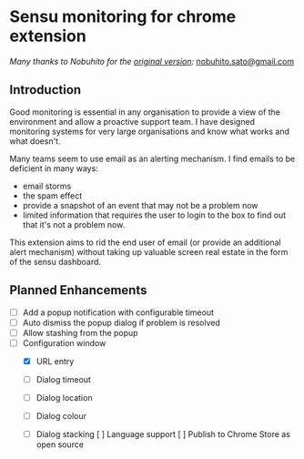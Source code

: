 # Sensu monitoring for chrome extension

_Many thanks to Nobuhito for the [original version](https://github.com/nobuhito/Tessen):_ nobuhito.sato@gmail.com

## Introduction

Good monitoring is essential in any organisation to provide a view of
the environment and allow a proactive support team.  I have designed
monitoring systems for very large organisations and know what works
and what doesn't.

Many teams seem to use email as an alerting mechanism.  I find emails
to be deficient in many ways:
- email storms
- the spam effect
- provide a snapshot of an event that may not be a problem now
- limited information that requires the user to login to the box to
find out that it's not a problem now.

This extension aims to rid the end user of email (or provide an additional
alert mechanism) without taking up valuable screen real estate in the form of the sensu dashboard.

## Planned Enhancements

- [ ] Add a popup notification with configurable timeout
- [ ] Auto dismiss the popup dialog if problem is resolved
- [ ] Allow stashing from the popup
- [ ] Configuration window
  - [x] URL entry
  - [ ] Dialog timeout
  - [ ] Dialog location
  - [ ] Dialog colour
  - [ ] Dialog stacking
[ ] Language support
[ ] Publish to Chrome Store as open source




